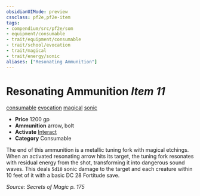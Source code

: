 ```yaml
---
obsidianUIMode: preview
cssclass: pf2e,pf2e-item
tags:
- compendium/src/pf2e/som
- equipment/consumable
- trait/equipment/consumable
- trait/school/evocation
- trait/magical
- trait/energy/sonic
aliases: ["Resonating Ammunition"]
---
```

# Resonating Ammunition *Item 11*  
[consumable](consumable.md)  [evocation](evocation.md)  [magical](magical.md)  [sonic](sonic.md)  

- **Price** 1200 gp
- **Ammunition** arrow, bolt
- **Activate** [Interact](interact.md)
- **Category** Consumable

The end of this ammunition is a metallic tuning fork with magical etchings. When an activated resonating arrow hits its target, the tuning fork resonates with residual energy from the shot, transforming it into dangerous sound waves. This deals `5d10` sonic damage to the target and each creature within 10 feet of it with a basic DC 28 Fortitude save.

*Source: Secrets of Magic p. 175*